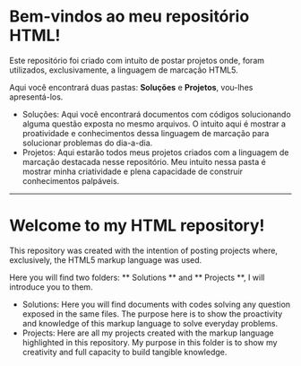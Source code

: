 # Bem-vindos ao meu repositório HTML!

Este repositório foi criado com intuíto de postar projetos onde, foram utilizados, exclusivamente, a linguagem de marcação HTML5.

Aqui você encontrará duas pastas: **Soluções** e **Projetos**, vou-lhes apresentá-los.
- Soluções: Aqui você encontrará documentos com códigos solucionando alguma questão exposta no mesmo arquivos. O intuito aqui é mostrar a proatividade e conhecimentos dessa linguagem de marcação para solucionar problemas do dia-a-dia.
- Projetos: Aqui estarão todos meus projetos criados com a linguagem de marcação destacada nesse repositório. Meu intuito nessa pasta é mostrar minha criatividade e plena capacidade de construir conhecimentos palpáveis.



---------------------------



# Welcome to my HTML repository!

This repository was created with the intention of posting projects where, exclusively, the HTML5 markup language was used.

Here you will find two folders: ** Solutions ** and ** Projects **, I will introduce you to them.
- Solutions: Here you will find documents with codes solving any question exposed in the same files. The purpose here is to show the proactivity and knowledge of this markup language to solve everyday problems.
- Projects: Here are all my projects created with the markup language highlighted in this repository. My purpose in this folder is to show my creativity and full capacity to build tangible knowledge.
